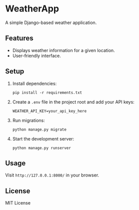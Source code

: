 # WeatherApp

A simple Django-based weather application.

## Features

- Displays weather information for a given location.
- User-friendly interface.

## Setup

1. Install dependencies:
   ```
   pip install -r requirements.txt
   ```
2. Create a `.env` file in the project root and add your API keys:
   ```
   WEATHER_API_KEY=your_api_key_here
   ```
3. Run migrations:
   ```
   python manage.py migrate
   ```
4. Start the development server:
   ```
   python manage.py runserver
   ```

## Usage

Visit `http://127.0.0.1:8000/` in your browser.

## License

MIT License
